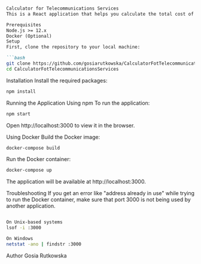 ```markdown

Calculator for Telecommunications Services
This is a React application that helps you calculate the total cost of various telecommunications services based on your selections.

Prerequisites
Node.js >= 12.x
Docker (Optional)
Setup
First, clone the repository to your local machine:

```bash
git clone https://github.com/gosiarutkowska/CalculatorFotTelecommunicationsServices.git
cd CalculatorFotTelecommunicationsServices
```

Installation
Install the required packages:

```bash
npm install
```

Running the Application
Using npm
To run the application:

```bash
npm start
```

Open http://localhost:3000 to view it in the browser.

Using Docker
Build the Docker image:

```bash
docker-compose build
```

Run the Docker container:

```bash
docker-compose up
```

The application will be available at http://localhost:3000.

Troubleshooting
If you get an error like "address already in use" while trying to run the Docker container, make sure that port 3000 is not being used by another application.

```bash

On Unix-based systems
lsof -i :3000

On Windows
netstat -ano | findstr :3000
```

Author
Gosia Rutkowska
```
